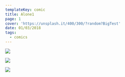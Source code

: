 ```yaml
---
templateKey: comic
title: Alone1
page: 1
cover: 'https://unsplash.it/400/300/?random?BigTest'
date: 01/03/2018
tags:
  - comics
---
```

![](/images/glitch-manga-eng-01-01.jpg)

![](/images/glitch-manga-eng-01-02.jpg)

![](/images/glitch-manga-eng-01-03.jpg)
